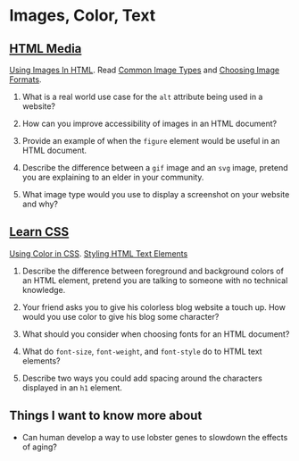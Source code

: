 # Images, Color, Text

## [HTML Media](https://developer.mozilla.org/en-US/docs/Learn/HTML/Multimedia_and_embedding)

[Using Images In HTML](https://developer.mozilla.org/en-US/docs/Learn/HTML/Multimedia_and_embedding/Images_in_HTML). Read [Common Image Types](https://developer.mozilla.org/en-US/docs/Web/Media/Formats/Image_types) and [Choosing Image Formats](https://developer.mozilla.org/en-US/docs/Web/Media/Formats/Image_types#choosing_an_image_format).

  1. What is a real world use case for the `alt` attribute being used in a website?

  2. How can you improve accessibility of images in an HTML document?

  3. Provide an example of when the `figure` element would be useful in an HTML document.

  4. Describe the difference between a `gif` image and an `svg` image, pretend you are explaining to an elder in your community.

  5. What image type would you use to display a screenshot on your website and why?

## [Learn CSS](https://developer.mozilla.org/en-US/docs/Learn/CSS)

[Using Color in CSS](https://developer.mozilla.org/en-US/docs/Web/CSS/CSS_Colors/Applying_color). [Styling HTML Text Elements](https://developer.mozilla.org/en-US/docs/Learn/CSS/Styling_text/Fundamentals)

  1. Describe the difference between foreground and background colors of an HTML element, pretend you are talking to someone with no technical knowledge.

  2. Your friend asks you to give his colorless blog website a touch up. How would you use color to give his blog some character?

  3. What should you consider when choosing fonts for an HTML document?

  4. What do `font-size`, `font-weight`, and `font-style` do to HTML text elements?

  5. Describe two ways you could add spacing around the characters displayed in an `h1` element.

## Things I want to know more about

- Can human develop a way to use lobster genes to slowdown the effects of aging?
